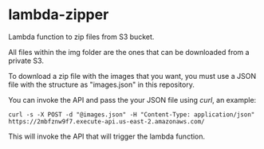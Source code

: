 # lambda-zipper
Lambda function to zip files from S3 bucket.


All files within the img folder are the ones that can be downloaded from a private S3.

To download a zip file with the images that you want, you must use a JSON file with the structure as "images.json" in this repository.

You can invoke the API and pass the your JSON file using *curl*, an example:

```
curl -s -X POST -d "@images.json" -H "Content-Type: application/json"  https://2mbfznw9f7.execute-api.us-east-2.amazonaws.com/
```

This will invoke the API that will trigger the lambda function.